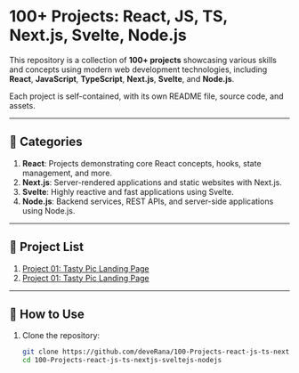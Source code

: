 # 100+ Projects: React, JS, TS, Next.js, Svelte, Node.js

This repository is a collection of **100+ projects** showcasing various skills and concepts using modern web development technologies, including **React**, **JavaScript**, **TypeScript**, **Next.js**, **Svelte**, and **Node.js**. 

Each project is self-contained, with its own README file, source code, and assets.

---

## 🚀 Categories

1. **React**: Projects demonstrating core React concepts, hooks, state management, and more.
2. **Next.js**: Server-rendered applications and static websites with Next.js.
3. **Svelte**: Highly reactive and fast applications using Svelte.
4. **Node.js**: Backend services, REST APIs, and server-side applications using Node.js.

---

## 📂 Project List

1. [Project 01: Tasty Pic Landing Page](projects/project1-tastypic-landing-page/README.md)
1. [Project 01: Tasty Pic Landing Page](projects/project2-react-drag-and-drop/README.md)

---

## 📖 How to Use

1. Clone the repository:
   ```bash
   git clone https://github.com/deveRana/100-Projects-react-js-ts-nextjs-sveltejs-nodejs.git
   cd 100-Projects-react-js-ts-nextjs-sveltejs-nodejs
